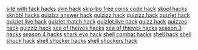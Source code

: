 <a href="https://datastudio.google.com/reporting/ce017584-053f-4149-b69e-160dd0c4b368?s=site-with-fack-hacks">site with fack hacks</a>
<a href="https://datastudio.google.com/reporting/6b5896e6-97f4-456a-a995-a484415d58a6?s=skin-hack">skin hack</a>
<a href="https://datastudio.google.com/reporting/0a8d3c08-8714-405a-8004-8e6bca1872bb?s=skipbo-free-coins-code-hack">skip-bo free coins code hack</a>
<a href="https://datastudio.google.com/reporting/320517cb-361b-4b71-a8ee-d3cae0cf5a72?s=skool-hacks">skool hacks</a>
<a href="https://datastudio.google.com/reporting/13cea4bc-f41c-49e2-9cf5-3afc369d9893?s=skribbl-hacks">skribbl hacks</a>
<a href="https://datastudio.google.com/reporting/b6f13657-4827-4d51-8684-fba69ad528d0?s=quizizz-answer-hack">quizizz answer hack</a>
<a href="https://datastudio.google.com/reporting/dee0d4ad-015f-4881-9e21-e128bd7391ae?s=quizizz-hack">quizizz hack</a>
<a href="https://datastudio.google.com/reporting/b498c93c-16d3-4850-9ea5-9bb16a2e5626?s=quizizz-hack">quizizz.hack</a>
<a href="https://datastudio.google.com/reporting/11c648e7-6e66-4edd-a200-6dd7db306b4e?s=quizlet-hack">quizlet hack</a>
<a href="https://datastudio.google.com/reporting/e002c446-b1af-4b11-94e7-0908f912f3e4?s=quizlet-live-hack">quizlet live hack</a>
<a href="https://datastudio.google.com/reporting/43c8e27f-7e32-4fc3-adae-737392475388?s=quizlet-match-hack">quizlet match hack</a>
<a href="https://datastudio.google.com/reporting/e79f1f0a-9e94-4baf-90f0-3f9326b5e3c4?s=quizlet-live-hack">quizlet.live hack</a>
<a href="https://datastudio.google.com/reporting/f149f9d7-ecd3-4725-ad21-da48394179a2?s=quizz-hack">quizz hack</a>
<a href="https://datastudio.google.com/reporting/dd97c98e-9506-449f-87ae-e94ec6460828?s=quizzes-hack">quizzes hack</a>
<a href="https://datastudio.google.com/reporting/fe98936f-b818-4843-8a80-2ded6ed7e54b?s=quizziz-hack">quizziz hack</a>
<a href="https://datastudio.google.com/reporting/604056ac-8aa7-451a-b54f-98b41f47ad1f?s=sea-of-theives-hacks">sea of theives hacks</a>
<a href="https://datastudio.google.com/reporting/beaf18f2-9aa8-4aa2-adcc-8c3ec33741a6?s=sea-of-thieves-hacks">sea of thieves hacks</a>
<a href="https://datastudio.google.com/reporting/3115dd7c-dbcb-4334-9755-2b25b2a342ad?s=season-3-hacks">season 3 hacks</a>
<a href="https://datastudio.google.com/reporting/150ef4ed-1f2f-44fe-bf82-0b360e80ab1d?s=season-4-hacks">season 4 hacks</a>
<a href="https://datastudio.google.com/reporting/57898cda-a305-4f3e-a7dd-53030ee425f6?s=shark-evo-hack">shark evo hack</a>
<a href="https://datastudio.google.com/reporting/dc80bb78-7fc6-493b-a28f-ec99277e1fac?s=shell-combat-hacks">shell combat hacks</a>
<a href="https://datastudio.google.com/reporting/9036adca-a969-4fb8-a73d-9790aa3dfec5?s=shell-hack">shell hack</a>
<a href="https://datastudio.google.com/reporting/64e0e43b-d6a7-4d84-b149-c077a038b5bb?s=shell-shock-hack">shell shock hack</a>
<a href="https://datastudio.google.com/reporting/64b7fb25-22e5-4069-98cd-0907147b7f1b?s=shell-shocker-hacks">shell shocker hacks</a>
<a href="https://datastudio.google.com/reporting/5bde814f-a50b-46d8-b36e-b45b4794f3e6?s=shell-shockers-hack">shell shockers hack</a>

